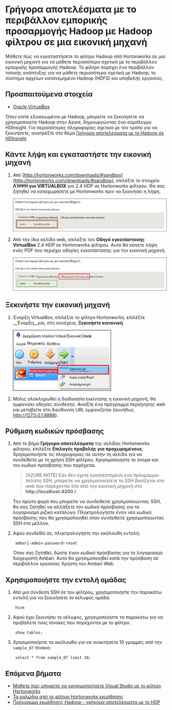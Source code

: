 <properties
    pageTitle="Χρήση του φίλτρου Hadoop για να μάθετε περισσότερα σχετικά με Hadoop | Microsoft Azure"
    description="Για να ξεκινήσετε εκμάθησης σχετικά με τη χρήση στο περιβάλλον εμπορικής προσαρμογής Hadoop, μπορείτε να ρυθμίσετε φίλτρου Hadoop από Hortonworks σε μια εικονική μηχανή Azure. "
    keywords="προσομοίωσης hadoop, hadoop φίλτρου"
    editor="cgronlun"
    manager="jhubbard"
    services="hdinsight"
    authors="nitinme"
    documentationCenter=""
    tags="azure-portal"/>

<tags
    ms.service="hdinsight"
    ms.workload="big-data"
    ms.tgt_pltfrm="na"
    ms.devlang="na"
    ms.topic="article"
    ms.date="08/24/2016"
    ms.author="nitinme"/>

# <a name="get-started-in-the-hadoop-ecosystem-with-a-hadoop-sandbox-on-a-virtual-machine"></a>Γρήγορα αποτελέσματα με το περιβάλλον εμπορικής προσαρμογής Hadoop με Hadoop φίλτρου σε μια εικονική μηχανή

Μάθετε πώς να εγκαταστήσετε το φίλτρο Hadoop από Hortonworks σε μια εικονική μηχανή για να μάθετε περισσότερα σχετικά με το περιβάλλον εμπορικής προσαρμογής Hadoop. Το φίλτρο παρέχει ένα περιβάλλον τοπικής ανάπτυξης για να μάθετε περισσότερα σχετικά με Hadoop, το σύστημα αρχείων κατανεμημένο Hadoop (HDFS) και υποβολής εργασίας.

## <a name="prerequisites"></a>Προαπαιτούμενα στοιχεία

* [Oracle VirtualBox](https://www.virtualbox.org/)

Όταν είστε εξοικειωμένοι με Hadoop, μπορείτε να ξεκινήσετε να χρησιμοποιείτε Hadoop στην Azure, δημιουργώντας ένα σύμπλεγμα HDInsight. Για περισσότερες πληροφορίες σχετικά με τον τρόπο για να ξεκινήσετε, ανατρέξτε στο θέμα [Γρήγορα αποτελέσματα με το Hadoop σε HDInsight](hdinsight-hadoop-linux-tutorial-get-started.md).

## <a name="download-and-install-the-virtual-machine"></a>Κάντε λήψη και εγκαταστήστε την εικονική μηχανή

1. Από [http://hortonworks.com/downloads/#sandbox](http://hortonworks.com/downloads/#sandbox), επιλέξτε το στοιχείο __ΛΉΨΗ για VIRTUALBOX__ για 2.4 HDP σε Hortonworks φίλτρου. Θα σας ζητηθεί να καταχωρήσετε με Hortonworks πριν να ξεκινήσει η λήψη.

    ![Σύνδεση εικόνας για λήψη Hortonworks φίλτρου για VirtualBox](./media/hdinsight-hadoop-emulator-get-started/download-sandbox.png)

2. Από την ίδια σελίδα web, επιλέξτε τον __Οδηγό εγκατάστασης VirtualBox__ 2.4 HDP σε Hortonworks φίλτρου. Αυτό θα κάνετε λήψη ενός PDF που περιέχει οδηγίες εγκατάστασης για την εικονική μηχανή.

    ![Προβάλετε τον Οδηγό εγκατάστασης](./media/hdinsight-hadoop-emulator-get-started/view-install-guide.png)

## <a name="start-the-virtual-machine"></a>Ξεκινήστε την εικονική μηχανή

1. Έναρξη VirtualBox, επιλέξτε το φίλτρο Hortonworks, επιλέξτε __Έναρξη__και, στη συνέχεια, __Ξεκινήστε κανονική__.

    ![Κανονική έναρξη](./media/hdinsight-hadoop-emulator-get-started/normal-start.png)

2. Μόλις ολοκληρωθεί η διαδικασία εκκίνησης η εικονική μηχανή, θα εμφανίσει οδηγίες σύνδεσης. Ανοίξτε ένα πρόγραμμα περιήγησης web και μεταβείτε στη διεύθυνση URL εμφανίζεται (συνήθως http://127.0.0.1:8888).

## <a name="set-passwords"></a>Ρύθμιση κωδικών πρόσβασης

1. Από το βήμα __Γρήγορα αποτελέσματα__ της σελίδας Hortonworks φίλτρου, επιλέξτε __Επιλογές προβολής για προχωρημένους__. Χρησιμοποιήστε τις πληροφορίες σε αυτήν τη σελίδα για να συνδεθείτε με τη χρήση SSH φίλτρου. Χρησιμοποιήστε το όνομα και τον κωδικό πρόσβασης που παρέχεται.

    > [AZURE.NOTE] Εάν δεν έχετε εγκατεστημένο ένα πρόγραμμα-πελάτη SSH, μπορείτε να χρησιμοποιήσετε το SSH βασίζεται στο web που παρέχονται στο από την εικονική μηχανή στο __http://localhost:4200 /__.

    Την πρώτη φορά που μπορείτε να συνδεθείτε χρησιμοποιώντας SSH, θα σας ζητηθεί να αλλάξετε τον κωδικό πρόσβασης για το λογαριασμό ριζικό κατάλογο. Πληκτρολογήστε έναν νέο κωδικό πρόσβασης που θα χρησιμοποιηθεί όταν συνδεθείτε χρησιμοποιώντας SSH στο μέλλον.

2. Αφού συνδεθεί σε, πληκτρολογήστε την ακόλουθη εντολή:

        ambari-admin-password-reset
    
    Όταν σας ζητηθεί, δώστε έναν κωδικό πρόσβασης για το λογαριασμό διαχειριστή Ambari. Αυτό θα χρησιμοποιηθεί κατά την πρόσβαση σε περιβάλλον εργασίας Χρήστη του Ambari Web.

## <a name="use-the-hive-command"></a>Χρησιμοποιήστε την εντολή ομάδας

1. Από μια σύνδεση SSH σε του φίλτρου, χρησιμοποιήστε την παρακάτω εντολή για να ξεκινήσετε το κέλυφος ομάδα:

        hive

2. Αφού έχει ξεκινήσει το κέλυφος, χρησιμοποιήστε τα παρακάτω για να προβάλετε τους πίνακες που παρέχονται με το φίλτρο:

        show tables;

3. Χρησιμοποιήστε τα ακόλουθα για να ανακτήσετε 10 γραμμές από την `sample_07` πίνακα:

        select * from sample_07 limit 10;

## <a name="next-steps"></a>Επόμενα βήματα

* [Μάθετε πώς μπορείτε να χρησιμοποιήσετε Visual Studio με το φίλτρο Hortonworks](hdinsight-hadoop-emulator-visual-studio.md)
* [Τα καλώδια από το φίλτρο Hortonworks εκμάθησης](http://hortonworks.com/hadoop-tutorial/learning-the-ropes-of-the-hortonworks-sandbox/)
* [Πρόγραμμα εκμάθησης Hadoop - γρήγορα αποτελέσματα με το HDP](http://hortonworks.com/hadoop-tutorial/hello-world-an-introduction-to-hadoop-hcatalog-hive-and-pig/)